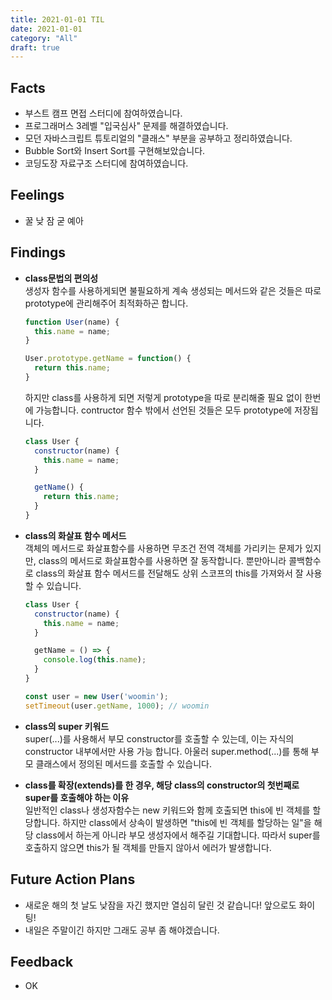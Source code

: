 ```yaml
---
title: 2021-01-01 TIL
date: 2021-01-01
category: "All"
draft: true
---
```


## Facts

- 부스트 캠프 면접 스터디에 참여하였습니다.
- 프로그래머스 3레벨 "입국심사" 문제를 해결하였습니다.
- 모던 자바스크립트 튜토리얼의 "클래스" 부분을 공부하고 정리하였습니다.
- Bubble Sort와 Insert Sort를 구현해보았습니다.
- 코딩도장 자료구조 스터디에 참여하였습니다.

## Feelings

- 꿀 낮 잠 굳 예아

## Findings

- **class문법의 편의성**  
  생성자 함수를 사용하게되면 불필요하게 계속 생성되는 메서드와 같은 것들은 따로 prototype에 관리해주어 최적화하곤 합니다.

    ```js
    function User(name) {
      this.name = name;
    }
    
    User.prototype.getName = function() {
      return this.name;
    }
    ```

    하지만 class를 사용하게 되면 저렇게 prototype을 따로 분리해줄 필요 없이 한번에 가능합니다. contructor 함수 밖에서 선언된 것들은 모두 prototype에 저장됩니다.

    ```js
    class User {
      constructor(name) {
        this.name = name;
      }

      getName() {
        return this.name;
      }
    }
    ```

- **class의 화살표 함수 메서드**  
  객체의 메서드로 화살표함수를 사용하면 무조건 전역 객체를 가리키는 문제가 있지만, class의 메서드로 화살표함수를 사용하면 잘 동작합니다. 뿐만아니라 콜백함수로 class의 화살표 함수 메서드를 전달해도 상위 스코프의 this를 가져와서 잘 사용할 수 있습니다.

    ```js
    class User {
      constructor(name) {
        this.name = name;
      }

      getName = () => {
        console.log(this.name);
      }
    }

    const user = new User('woomin');
    setTimeout(user.getName, 1000); // woomin
    ```

- **class의 super 키워드**  
  super(...)를 사용해서 부모 constructor를 호출할 수 있는데, 이는 자식의 constructor 내부에서만 사용 가능 합니다. 아울러 super.method(...)를 통해 부모 클래스에서 정의된 메서드를 호출할 수 있습니다.

- **class를 확장(extends)를 한 경우, 해당 class의 constructor의 첫번째로 super를 호출해야 하는 이유**  
  일반적인 class나 생성자함수는 new 키워드와 함께 호출되면 this에 빈 객체를 할당합니다. 하지만 class에서 상속이 발생하면 "this에 빈 객체를 할당하는 일"을 해당 class에서 하는게 아니라 부모 생성자에서 해주길 기대합니다. 따라서 super를 호출하지 않으면 this가 될 객체를 만들지 않아서 에러가 발생합니다.

## Future Action Plans

- 새로운 해의 첫 날도 낮잠을 자긴 했지만 열심히 달린 것 같습니다! 앞으로도 화이팅!
- 내일은 주말이긴 하지만 그래도 공부 좀 해야겠습니다.

## Feedback

- OK
